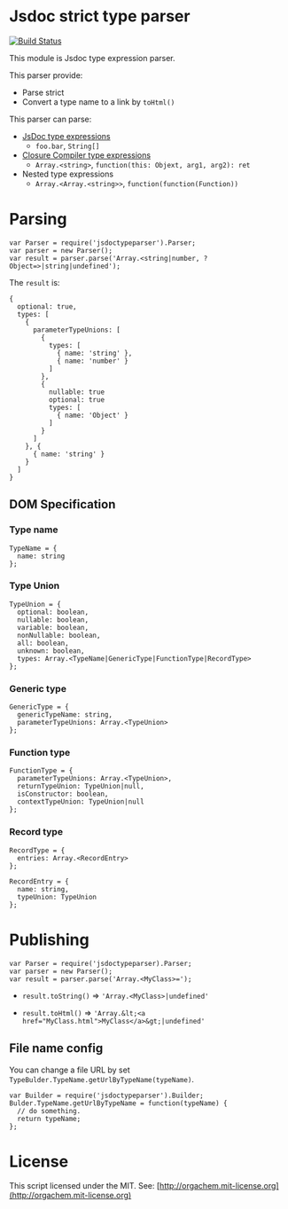 Jsdoc strict type parser
========================
[![Build Status](https://travis-ci.org/OrgaChem/jsdoc-strict-type-parser.png?branch=master)](https://travis-ci.org/OrgaChem/jsdoc-strict-type-parser)

This module is Jsdoc type expression parser.

This parser provide:

* Parse strict
* Convert a type name to a link by ```toHtml()```

This parser can parse:

* [JsDoc type expressions](https://code.google.com/p/jsdoc-toolkit/wiki/TagParam)
  * ```foo.bar```, ```String[]```
* [Closure Compiler type expressions](https://developers.google.com/closure/compiler/docs/js-for-compiler)
  * ```Array.<string>```, ```function(this: Objext, arg1, arg2): ret```
* Nested type expressions
  * ```Array.<Array.<string>>```, ```function(function(Function))```

Parsing
=======
```
var Parser = require('jsdoctypeparser').Parser;
var parser = new Parser();
var result = parser.parse('Array.<string|number, ?Object=>|string|undefined');
```

The ```result``` is:

```
{
  optional: true,
  types: [
    {
      parameterTypeUnions: [
        {
          types: [
            { name: 'string' },
            { name: 'number' }
          ]
        },
        {
          nullable: true
          optional: true
          types: [
            { name: 'Object' }
          ]
        }
      ]
    }, {
      { name: 'string' }
    }
  ]
}
```

DOM Specification
-----------------
### Type name
```
TypeName = {
  name: string
};
```

### Type Union
```
TypeUnion = {
  optional: boolean,
  nullable: boolean,
  variable: boolean,
  nonNullable: boolean,
  all: boolean,
  unknown: boolean,
  types: Array.<TypeName|GenericType|FunctionType|RecordType>
};
```

### Generic type
```
GenericType = {
  genericTypeName: string,
  parameterTypeUnions: Array.<TypeUnion>
};
```

### Function type
```
FunctionType = {
  parameterTypeUnions: Array.<TypeUnion>,
  returnTypeUnion: TypeUnion|null,
  isConstructor: boolean,
  contextTypeUnion: TypeUnion|null
};
```

### Record type
```
RecordType = {
  entries: Array.<RecordEntry>
};

RecordEntry = {
  name: string,
  typeUnion: TypeUnion
};
```

Publishing
==========
```
var Parser = require('jsdoctypeparser).Parser;
var parser = new Parser();
var result = parser.parse('Array.<MyClass>=');
```

* ```result.toString()``` ⇒ ```'Array.<MyClass>|undefined'```

* ```result.toHtml()``` ⇒ ```'Array.&lt;<a href="MyClass.html">MyClass</a>&gt;|undefined'```

File name config
----------------
You can change a file URL by set ```TypeBulder.TypeName.getUrlByTypeName(typeName)```.

```
var Builder = require('jsdoctypeparser').Builder;
Bulder.TypeName.getUrlByTypeName = function(typeName) {
  // do something.
  return typeName;
}; 
```


License
=======
This script licensed under the MIT.
See: [http://orgachem.mit-license.org](http://orgachem.mit-license.org)
